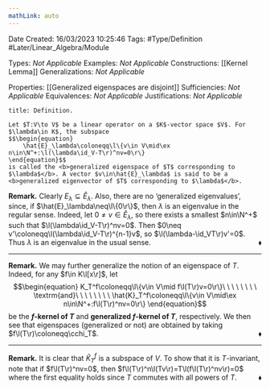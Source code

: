 ```yaml
---
mathLink: auto
---
```


<div class="topSpace"></div>

Date Created: 16/03/2023 10:25:46
Tags: #Type/Definition #Later/Linear_Algebra/Module

Types: <i>Not Applicable</i>
Examples: <i>Not Applicable</i>
Constructions: [[Kernel Lemma]]
Generalizations: <i>Not Applicable</i>

Properties: [[Generalized eigenspaces are disjoint]]
Sufficiencies: <i>Not Applicable</i>
Equivalences: <i>Not Applicable</i>
Justifications: <i>Not Applicable</i>

``` ad-Definition
title: Definition.

Let $T:V\to V$ be a linear operator on a $K$-vector space $V$. For $\lambda\in K$, the subspace
$$\begin{equation}
    \hat{E}_\lambda\coloneqq\l\{v\in V\mid\ex n\in\N^+:\l(\lambda\id_V-T\r)^nv=0\r\}
\end{equation}$$
is called the <b>generalized eigenspace of $T$ corresponding to $\lambda$</b>. A vector $v\in\hat{E}_\lambda$ is said to be a <b>generalized eigenvector of $T$ corresponding to $\lambda$</b>.

```

<b>Remark.</b> Clearly $E_\lambda\subseteq\hat{E}_\lambda$. Also, there are no ‘generalized eigenvalues$\textrm{'}$, since, if $\hat{E}_\lambda\neq\l\{0\r\}$, then $\lambda$ is an eigenvalue in the regular sense. Indeed, let $0\neq v\in\hat{E}_\lambda$, so there exists a smallest $n\in\N^+$ such that $\l(\lambda\id_V-T\r)^nv=0$. Then $0\neq v'\coloneqq\l(\lambda\id_V-T\r)^{n-1}v$, so $\l(\lambda-\id_VT\r)v'=0$. Thus $\lambda$ is an eigenvalue in the usual sense.<span style="float:right;">$\blacklozenge$</span>

---

<b>Remark.</b> We may further generalize the notion of an eigenspace of $T$. Indeed, for any $f\in K\l[x\r]$, let
$$\begin{equation}
    K_T^f\coloneqq\l\{v\in V\mid f\l(T\r)v=0\r\}\ \ \ \ \ \ \ \ \textrm{and}\ \ \ \ \ \ \ \ \hat{K}_T^f\coloneqq\l\{v\in V\mid\ex n\in\N^+:f\l(T\r)^nv=0\r\}
\end{equation}$$
be the <b>$f$-kernel of $T$</b> and <b>generalized $f$-kernel of $T$</b>, respectively. We then see that eigenspaces (generalized or not) are obtained by taking $f\l(T\r)\coloneqq\cchi_T$.<span style="float:right;">$\blacklozenge$</span>

---

<b>Remark.</b> It is clear that $\hat{K}_T^f$ is a subspace of $V$. To show that it is $T$-invariant, note that if $f\l(T\r)^nv=0$, then $f\l(T\r)^n\l(Tv\r)=T\l(f\l(T\r)^nv\r)=0$ where the first equality holds since $T$ commutes with all powers of $T$.<span style="float:right;">$\blacklozenge$</span>
